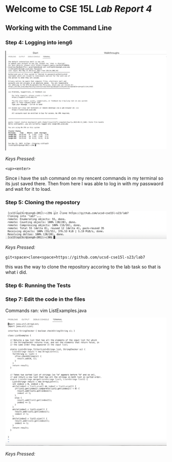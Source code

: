 # Welcome to CSE 15L *Lab Report 4*
## Working with the Command Line

### Step 4: Logging into ieng6
![Image](Step4(login).png)

*Keys Pressed:*

```` 
<up><enter>
````
Since i have the ssh command on my rencent commands in my terminal so its just saved there. Then from here I was able to log in with my passwaord and wait for it to load. 


### Step 5: Cloning the repostory
![Image](Step5(clone).png)

*Keys Pressed:*
```` 
git<space>clone<space>https://github.com/ucsd-cse15l-s23/lab7
```` 

this was the way to clone the repository accoring to the lab task so that is what i did. 


### Step 6: Running the Tests




### Step 7: Edit the code in the files

Commands ran:
vim ListExamples.java

![Image](Step6(openvim).png)

*Keys Pressed:*
```` 

```` 
